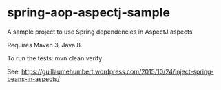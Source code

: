 # spring-aop-aspectj-sample
A sample project to use Spring dependencies in AspectJ aspects

Requires Maven 3, Java 8.

To run the tests: mvn clean verify

See: https://guillaumehumbert.wordpress.com/2015/10/24/inject-spring-beans-in-aspects/


